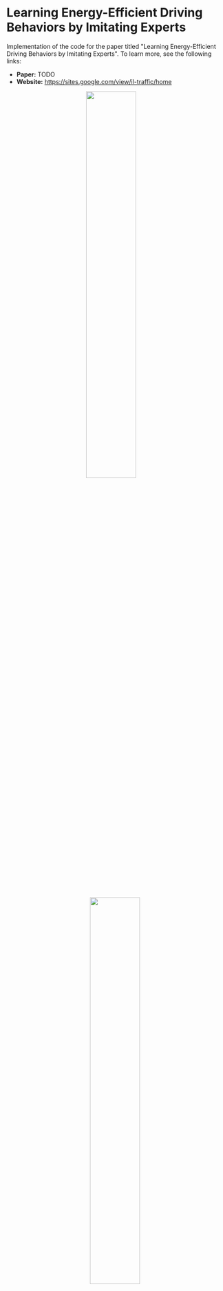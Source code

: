 # Learning Energy-Efficient Driving Behaviors by Imitating Experts

Implementation of the code for the paper titled "Learning Energy-Efficient 
Driving Behaviors by Imitating Experts". To learn more, see the following 
links:

- **Paper:** TODO
- **Website:** https://sites.google.com/view/il-traffic/home

<p align="center"><img src="docs/img/uncontrolled.gif" width="48%"/> &emsp; <img src="docs/img/controlled.gif" width="48%"/></p>
<p align="center">Imitation results on I-210. <b>Left:</b> baseline with stop-and-go waves. <b>Right:</b> imitated policy allowing for wave dissipation </p>

## Contents

1. [Setup Instructions](#1-setup-instructions)  
    1.1. [Basic Installation](#11-basic-installation)  
    1.2. [Docker Installation](#12-docker-installation)  
    1.3. [Downloading Warmup States](#13-downloading-warmup-states)  
2. [Usage](#2-usage)  
    2.1. [Simulating Baseline and Expert Models](#21-simulating-baseline-and-expert-models)  
    2.2. [Imitating Experts](#22-imitating-experts)  
    2.3. [Evaluating Results](#23-evaluating-results)  
    2.4. [Downloading Models and Results](#24-downloading-models-and-results)  
3. [Citing](#3-citing)

## 1. Setup Instructions

### 1.1 Basic Installation

This repository is an extension of the [Flow](https://flow-project.github.io/)
repository. If you have not previously installed Flow, begin by following the 
setup instruction provided 
[here](https://flow.readthedocs.io/en/latest/flow_setup.html).

Once Flow has been installed, open a terminal and set the working directory of
the terminal to match the path to this repository:

```shell script
cd path/to/il-traffic
```

If you have installed Flow in conda environment, you will want to install this
repository in the same environment. If you followed the basic Flow setup 
instructions, this can be done my running the following command:

```shell script
source activate flow
```

Finally, install the contents of the repository onto your conda environment (or
your local python build) by running the following command:

```shell script
pip install -e .
```

If you would like to (optionally) validate that the repository successfully
installed and is running, you can do so by executing the unit tests as follows:

```shell script
nose2
```

The test should return a message along the lines of:

    ----------------------------------------------------------------------
    Ran XXX tests in YYYs

    OK

### 1.2 Docker Installation

TODO

### 1.3 Downloading Warmup States

Warmup states provide initializations to the positions and speeds of vehicles 
within a given network. These states allow us to subvert the need to run 
multiple "warmup" simulation steps to allow for the onset of congestion to 
occur. For this repository, we've created warmup files for both the "highway" 
and "i210" networks. These files are:

1. taken after 3600 seconds worth of simulation steps 
2. taken for inflow rates ranging from 1900 to 2300 veh/hr/lane in increments 
   of 50
3. taken for downstream speed limits ranging from 5 to 7 m/s in increments of 1

To install the warmup file programmatically, run from the base directory:

```shell script
il_traffic/scripts/load_warmup.sh
```

This will create a new folder in the base directory called "warmup" with to 
additional sub-folders called "highway" and "i210" which contain the warmup 
files, and a description.csv file. If this operation is successful, all 
[simulations](#21-simulating-baseline-and-expert-models) and 
[evaluations](#23-evaluating-results) can now be run using the `--use_warmup` 
flag.

**Note:** If you would rather download the files separately, you can click on
the individual links below:

| Network   | Links          |
|-----------|----------------|
| highway   | [click here](https://berkeley.box.com/shared/static/t7pbo49rxplor1fv1jczgv9cczu4bwg2.gz) |
| i210      | [click here](https://berkeley.box.com/shared/static/99o6sboo6p19che1q0gpbbzgk93avvw7.gz) |

## 2. Usage

We describe in the following subsections how different hand-designed baseline 
and AV (expert) models can be simulated within different networks, and describe
the imitation and evaluation procedures. Results from previous runs using this
repository can further be downloaded and visualized through the final 
subsection.

### 2.1 Simulating Baseline and Expert Models

Through this repository, simulations of both baseline (human-driven) behaviors 
and mixed-autonomy behaviors in which AVs follow a variety of different 
controllers can be conducted through the `simulate.py` script. The networks 
explored in this repository, see the figure below, include a single lane 
highway and simulated version of the I-210 network. A description of the 
process through which congestion forms in these model is available in our 
[paper](TODO).

<p align="center"><img src="docs/img/networks.png" align="middle" width="100%"/></p>

To execute a simulation of the network, run:

```shell
python il_traffic/scripts/simulate.py
```

where the descriptions to additional arguments can be seen by running:

```shell script
python il_traffic/scripts/simulate.py --help
```

> **Note:**  If you are using the `--use_warmup` flag, be sure to download the 
> warmup files first, see [this section](#13-downloading-warmup-states).

The above script will start a simulation of the network that can be visualized 
if `--render` is set. Moreover, if `--gen_emission` is set, this script will 
create a folder in "expert_data/{network}/{controller}/{inflow}-{end_speed}" 
containing the following files:

* avg-speed.png : TODO
* emission.csv : TODO
* mpg.csv : TODO
* ts-{0-4}.png : TODO
* tt.json : TODO

### 2.2 Imitating Experts

The behaviors of the baseline and expert controllers presented in the 
subsection above can be imitated to a neural network policy (or an ensemble of
policies) through the `imitate.py` method in the "scripts" folder. This 
method implements the DAgger algorithm, and provides additional augmentations 
to allow for the training of ensembles of (optionally stochastic) policies, as 
well as various other features such as dropout and batch normalization. To 
start the imitation procedure, run:

```shell script
python il_traffic/scripts/imitate.py
```

where the descriptions to additional arguments can be seen by running:

```shell script
python il_traffic/scripts/imitate.py --help
```

Once the imitation procedure has begun, it will create an "imitation_data" 
folder which will store the trained model after every training iteration. The 
folder will also contain a tensorboard log and "train.csv" file that describe 
the performance of the model at every iteration.

### 2.3 Evaluating Results

Once a given expert has been imitated, the performance of the model can be 
verified through the `evaluate.py` method by running:

```shell script
python il_traffic/scripts/evaluate.py "/path/to/results_folder"
```

where the first argument is the path to the folder created by the imitation 
method before, and the additional arguments can be seen by running:

```shell script
python il_traffic/scripts/evaluate.py --help
```

> **Note:**  If you are using the `--use_warmup` flag, be sure to download the 
> warmup files first, see [this section](#13-downloading-warmup-states).

If the `--gen_emission` flag has been set, the script will create a new 
"results" folder in the original folder with the model containing trajectory 
data similar to the one created by the
[simulation procedure](#21-simulating-baseline-and-expert-models).

### 2.4 Downloading Models and Results

The trained models and trajectories provided within the paper and website are 
available to be downloaded and further analyzed. To download the existing 
models and trajectories, run:

```shell script
il_traffic/scripts/load_data.sh
```

where the descriptions to additional arguments can be seen by running:

```shell script
il_traffic/scripts/load_data.sh --help
```

The script will create a "data" folder with all the relevant models and/or 
trajectories downloaded. The individual folders will contain content similar to
what is produced by the `simulate.py` and `evaluate.py` scripts.

**Note:** If you would like to install the trajectories and models via 
separate links, you can do so from the below tables:

* **Trained models:**

| Controller          | Model (5 seeds) |
|---------------------|-----------------|
| Imitated (1 frame)  | [1](TODO) - [2](TODO) - [3](TODO) - [4](TODO) - [5](TODO) |
| Imitated (5 frames) | [1](TODO) - [2](TODO) - [3](TODO) - [4](TODO) - [5](TODO) |

* **Trajectories for different penetration rates:**

| Controller          | Penetration Rate | Trajectories (5 seeds) |
|---------------------|------------------|------------------------|
| Baseline            | 0 %              | [1](TODO) - [2](TODO) - [3](TODO) - [4](TODO) - [5](TODO) |
| Follower Stopper    | 2.5 %            | [1](TODO) - [2](TODO) - [3](TODO) - [4](TODO) - [5](TODO) |
|                     | 5.0 %            | [1](TODO) - [2](TODO) - [3](TODO) - [4](TODO) - [5](TODO) |
|                     | 7.5 %            | [1](TODO) - [2](TODO) - [3](TODO) - [4](TODO) - [5](TODO) |
|                     | 10.0 %           | [1](TODO) - [2](TODO) - [3](TODO) - [4](TODO) - [5](TODO) |
| Imitated (1 frame)  | 2.5 %            | [1](TODO) - [2](TODO) - [3](TODO) - [4](TODO) - [5](TODO) |
|                     | 5.0 %            | [1](TODO) - [2](TODO) - [3](TODO) - [4](TODO) - [5](TODO) |
|                     | 7.5 %            | [1](TODO) - [2](TODO) - [3](TODO) - [4](TODO) - [5](TODO) |
|                     | 10.0 %           | [1](TODO) - [2](TODO) - [3](TODO) - [4](TODO) - [5](TODO) |
| Imitated (5 frames) | 2.5 %            | [1](TODO) - [2](TODO) - [3](TODO) - [4](TODO) - [5](TODO) |
|                     | 5.0 %            | [1](TODO) - [2](TODO) - [3](TODO) - [4](TODO) - [5](TODO) |
|                     | 7.5 %            | [1](TODO) - [2](TODO) - [3](TODO) - [4](TODO) - [5](TODO) |
|                     | 10.0 %           | [1](TODO) - [2](TODO) - [3](TODO) - [4](TODO) - [5](TODO) |

* **Trajectories from robustness tests:**

| Controller          | Trajectories (5 seeds) |
|---------------------|------------------------|
| Baseline            | [1](TODO) - [2](TODO) - [3](TODO) - [4](TODO) - [5](TODO) |
| Follower Stopper    | [1](TODO) - [2](TODO) - [3](TODO) - [4](TODO) - [5](TODO) |
| Imitated (1 frame)  | [1](TODO) - [2](TODO) - [3](TODO) - [4](TODO) - [5](TODO) |
| Imitated (5 frames) | [1](TODO) - [2](TODO) - [3](TODO) - [4](TODO) - [5](TODO) |

## 3. Citing

To cite this repository in publications, use the following:

TODO
